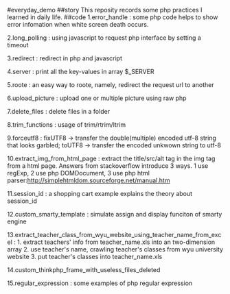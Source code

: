 #everyday_demo
##story
This reposity records some php practices I learned in daily life.
##code
1.error_handle : some php code helps to show error infomation when white screen death occurs.

2.long_polling : using javascript to request php interface by setting a timeout

3.redirect : redirect in php and javascript

4.server : print all the key-values in array $_SERVER

5.roote : an easy way to roote, namely, redirect the request url to another

6.upload_picture : upload one or multiple picture using raw php

7.delete_files : delete files in a folder

8.trim_functions : usage of trim/rtrim/ltrim

9.forceutf8 : fixUTF8 -> transfer the double(multiple) encoded utf-8 string that looks garbled;
              toUTF8  -> transfer the encoded unkwown string to utf-8
              
10.extract_img_from_html_page : extract the title/src/alt tag in the img tag from a html page.
    Answers from stackoverflow introduce 3 ways.
    1 use regExp,
    2 use php DOMDocument,
    3 use php html parser:http://simplehtmldom.sourceforge.net/manual.htm
    
11.session_id : a shopping cart example explains the theory about session_id

12.custom_smarty_template : simulate assign and display funciton of smarty engine

13.extract_teacher_class_from_wyu_website_using_teacher_name_from_excel :
    1. extract teachers' info from teacher_name.xls into an two-dimension array
    2. use teacher's name, crawling teacher's classes from wyu university website
    3. put teacher's classes into teacher_name.xls
    
14.custom_thinkphp_frame_with_useless_files_deleted

15.regular_expression : some examples of php regular expression

